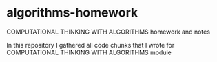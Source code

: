 # algorithms-homework
 COMPUTATIONAL THINKING WITH ALGORITHMS homework and notes

In this repository I gathered all code chunks that I wrote for COMPUTATIONAL THINKING WITH ALGORITHMS module